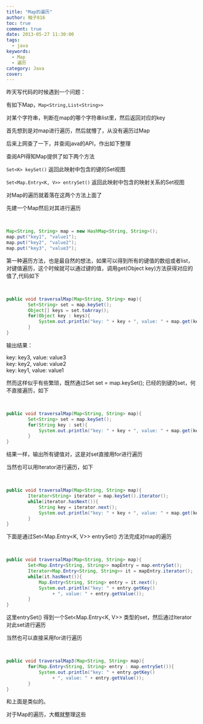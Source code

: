 ```yaml
---
title: "Map的遍历"
author: 柚子816
toc: true
comment: true
date: 2013-05-27 11:30:00
tags: 
  - java
keywords:
  - Map
  - 遍历
category: Java
cover: 
---
```


昨天写代码的时候遇到一个问题：

有如下Map，`Map<String,List<String>>`

对某个字符串，判断在map的哪个字符串list里，然后返回对应的key

首先想到是对map进行遍历，然后就懵了，从没有遍历过Map

后来上网查了一下，并查阅java的API，作出如下整理

查阅API得知Map提供了如下两个方法

`Set<K> keySet()` 返回此映射中包含的键的Set视图

`Set<Map.Entry<K, V>> entrySet()` 返回此映射中包含的映射关系的Set视图

对Map的遍历就着落在这两个方法上面了

先建一个Map然后对其进行遍历


​    
```java
Map<String, String> map = new HashMap<String, String>();
map.put("key1", "value1");
map.put("key2", "value2");
map.put("key3", "value3");
```

第一种遍历方法，也是最自然的想法，如果可以得到所有的键值的数组或者list，对键值遍历，这个时候就可以通过键的值，调用get(Object
key)方法获得对应的值了,代码如下


​    
```java
public void traversalMap(Map<String, String> map){
        Set<String> set = map.keySet();
        Object[] keys = set.toArray();
        for(Object key : keys){
            System.out.println("key: " + key + ", value: " + map.get(key));
        }
}
```

输出结果：

key: key3, value: value3  
key: key2, value: value2  
key: key1, value: value1

然而这样似乎有些繁琐，既然通过Set<String> set = map.keySet(); 已经的到键的set，何不直接遍历，如下


​    
```java
public void traversalMap(Map<String, String> map){
        Set<String> set = map.keySet();
        for(String key : set){
            System.out.println("key: " + key + ", value: " + map.get(key));
        }
}
```

结果一样，输出所有键值对，这是对set直接用for进行遍历

当然也可以用Iterator进行遍历，如下


​    
```java
public void traversalMap(Map<String, String> map){
        Iterator<String> iterator = map.keySet().iterator();
        while(iterator.hasNext()){
            String key = iterator.next();
            System.out.println("key: " + key + ", value: " + map.get(key));
        }
}
```

下面是通过Set<Map.Entry<K, V>> entrySet() 方法完成对map的遍历


​    
```java
public void traversalMap(Map<String, String> map){
        Set<Map.Entry<String, String>> mapEntry = map.entrySet();
        Iterator<Map.Entry<String, String>> it = mapEntry.iterator();
        while(it.hasNext()){
            Map.Entry<String, String> entry = it.next();
            System.out.println("key: " + entry.getKey()
				 + ", value: " + entry.getValue());
        }
}
```

这里entrySet() 得到一个Set<Map.Entry<K, V>> 类型的set，然后通过Iterator对此set进行遍历

当然也可以直接采用for进行遍历


​    
```java
public void traversalMap3(Map<String, String> map){
        for(Map.Entry<String, String> entry : map.entrySet()){
            System.out.println("key: " + entry.getKey()
  				 + ", value: " + entry.getValue());
        }
}
```

和上面是类似的。

对于Map的遍历，大概就整理这些

